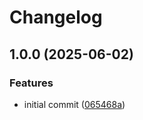 # Changelog

## 1.0.0 (2025-06-02)


### Features

* initial commit ([065468a](https://github.com/DASPRiD/jsonapi-serde-js/commit/065468a81abaccbf0245f99ed5f24befe2c30e1e))
